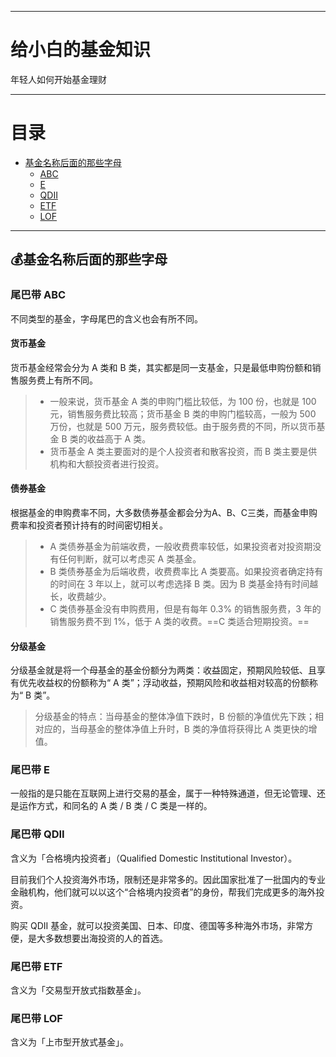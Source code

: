 ***

# 给小白的基金知识

年轻人如何开始基金理财

***

# 目录

<!-- TOC -->

- [基金名称后面的那些字母](#💰基金名称后面的那些字母)
    - [ABC](#ABC)
    - [E](#E)
    - [QDII](#QDII)
    - [ETF](#ETF)
    - [LOF](#LOF)

<!-- /TOC -->

***

## 💰基金名称后面的那些字母

### 尾巴带 ABC
不同类型的基金，字母尾巴的含义也会有所不同。

#### 货币基金
货币基金经常会分为 A 类和 B 类，其实都是同一支基金，只是最低申购份额和销售服务费上有所不同。

> - 一般来说，货币基金 A 类的申购门槛比较低，为 100 份，也就是 100 元，销售服务费比较高；货币基金 B 类的申购门槛较高，一般为 500 万份，也就是 500 万元，服务费较低。由于服务费的不同，所以货币基金 B 类的收益高于 A 类。
> - 货币基金 A 类主要面对的是个人投资者和散客投资，而 B 类主要是供机构和大额投资者进行投资。

#### 债券基金
根据基金的申购费率不同，大多数债券基金都会分为A、B、C三类，而基金申购费率和投资者预计持有的时间密切相关。

> - A 类债券基金为前端收费，一般收费费率较低，如果投资者对投资期没有任何判断，就可以考虑买 A 类基金。
> - B 类债券基金为后端收费，收费费率比 A 类要高。如果投资者确定持有的时间在 3 年以上，就可以考虑选择 B 类。因为 B 类基金持有时间越长，收费越少。
> - C 类债券基金没有申购费用，但是有每年 0.3% 的销售服务费，3 年的销售服务费不到 1%，低于 A 类的收费。==C 类适合短期投资。==

#### 分级基金
分级基金就是将一个母基金的基金份额分为两类：收益固定，预期风险较低、且享有优先收益权的份额称为“ A 类”；浮动收益，预期风险和收益相对较高的份额称为“ B 类”。

> 分级基金的特点：当母基金的整体净值下跌时，B 份额的净值优先下跌；相对应的，当母基金的整体净值上升时，B 类的净值将获得比 A 类更快的增值。

### 尾巴带 E
一般指的是只能在互联网上进行交易的基金，属于一种特殊通道，但无论管理、还是运作方式，和同名的 A 类 / B 类 / C 类是一样的。

### 尾巴带 QDII
含义为「合格境内投资者」（Qualified Domestic Institutional Investor）。

目前我们个人投资海外市场，限制还是非常多的。因此国家批准了一批国内的专业金融机构，他们就可以以这个“合格境内投资者”的身份，帮我们完成更多的海外投资。

购买 QDII 基金，就可以投资美国、日本、印度、德国等多种海外市场，非常方便，是大多数想要出海投资的人的首选。

### 尾巴带 ETF
含义为「交易型开放式指数基金」。

### 尾巴带 LOF
含义为「上市型开放式基金」。
